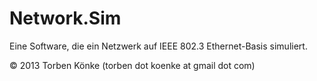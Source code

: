 # Network.Sim
Eine Software, die ein Netzwerk auf IEEE 802.3 Ethernet-Basis simuliert.

© 2013 Torben Könke (torben dot koenke at gmail dot com)
